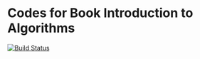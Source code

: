 # Codes for Book Introduction to Algorithms

[![Build Status](https://dev.azure.com/efanzh/GitHub/_apis/build/status/EFanZh.Introduction-to-Algorithms?branchName=master)](https://dev.azure.com/efanzh/GitHub/_build/latest?definitionId=1&branchName=master)
